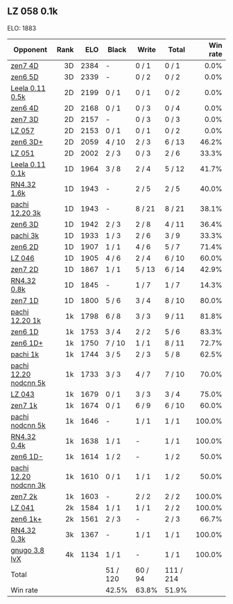 ## LZ 058 0.1k ##

ELO: 1883

Opponent | Rank | ELO | Black | Write | Total | Win rate
---------|-----:|----:|-------|-------|-------|-------:
[zen7 4D](zen7%204D.md) | 3D | 2384 | - | 0 / 1 | 0 / 1 | 0.0%
[zen6 5D](zen6%205D.md) | 3D | 2339 | - | 0 / 2 | 0 / 2 | 0.0%
[Leela 0.11 0.5k](Leela%200.11%200.5k.md) | 2D | 2199 | 0 / 1 | 0 / 1 | 0 / 2 | 0.0%
[zen6 4D](zen6%204D.md) | 2D | 2168 | 0 / 1 | 0 / 3 | 0 / 4 | 0.0%
[zen7 3D](zen7%203D.md) | 2D | 2157 | - | 0 / 3 | 0 / 3 | 0.0%
[LZ 057](LZ%20057.md) | 2D | 2153 | 0 / 1 | 0 / 1 | 0 / 2 | 0.0%
[zen6 3D+](zen6%203D+.md) | 2D | 2059 | 4 / 10 | 2 / 3 | 6 / 13 | 46.2%
[LZ 051](LZ%20051.md) | 2D | 2002 | 2 / 3 | 0 / 3 | 2 / 6 | 33.3%
[Leela 0.11 0.1k](Leela%200.11%200.1k.md) | 1D | 1964 | 3 / 8 | 2 / 4 | 5 / 12 | 41.7%
[RN4.32 1.6k](RN4.32%201.6k.md) | 1D | 1943 | - | 2 / 5 | 2 / 5 | 40.0%
[pachi 12.20 3k](pachi%2012.20%203k.md) | 1D | 1943 | - | 8 / 21 | 8 / 21 | 38.1%
[zen6 3D](zen6%203D.md) | 1D | 1942 | 2 / 3 | 2 / 8 | 4 / 11 | 36.4%
[pachi 3k](pachi%203k.md) | 1D | 1933 | 1 / 3 | 2 / 6 | 3 / 9 | 33.3%
[zen6 2D](zen6%202D.md) | 1D | 1907 | 1 / 1 | 4 / 6 | 5 / 7 | 71.4%
[LZ 046](LZ%20046.md) | 1D | 1905 | 4 / 6 | 2 / 4 | 6 / 10 | 60.0%
[zen7 2D](zen7%202D.md) | 1D | 1867 | 1 / 1 | 5 / 13 | 6 / 14 | 42.9%
[RN4.32 0.8k](RN4.32%200.8k.md) | 1D | 1845 | - | 1 / 7 | 1 / 7 | 14.3%
[zen7 1D](zen7%201D.md) | 1D | 1800 | 5 / 6 | 3 / 4 | 8 / 10 | 80.0%
[pachi 12.20 1k](pachi%2012.20%201k.md) | 1k | 1798 | 6 / 8 | 3 / 3 | 9 / 11 | 81.8%
[zen6 1D](zen6%201D.md) | 1k | 1753 | 3 / 4 | 2 / 2 | 5 / 6 | 83.3%
[zen6 1D+](zen6%201D+.md) | 1k | 1750 | 7 / 10 | 1 / 1 | 8 / 11 | 72.7%
[pachi 1k](pachi%201k.md) | 1k | 1744 | 3 / 5 | 2 / 3 | 5 / 8 | 62.5%
[pachi 12.20 nodcnn 5k](pachi%2012.20%20nodcnn%205k.md) | 1k | 1733 | 3 / 3 | 4 / 7 | 7 / 10 | 70.0%
[LZ 043](LZ%20043.md) | 1k | 1679 | 0 / 1 | 3 / 3 | 3 / 4 | 75.0%
[zen7 1k](zen7%201k.md) | 1k | 1674 | 0 / 1 | 6 / 9 | 6 / 10 | 60.0%
[pachi nodcnn 5k](pachi%20nodcnn%205k.md) | 1k | 1646 | - | 1 / 1 | 1 / 1 | 100.0%
[RN4.32 0.4k](RN4.32%200.4k.md) | 1k | 1638 | 1 / 1 | - | 1 / 1 | 100.0%
[zen6 1D-](zen6%201D-.md) | 1k | 1614 | 1 / 2 | - | 1 / 2 | 50.0%
[pachi 12.20 nodcnn 3k](pachi%2012.20%20nodcnn%203k.md) | 1k | 1610 | 0 / 1 | 1 / 1 | 1 / 2 | 50.0%
[zen7 2k](zen7%202k.md) | 1k | 1603 | - | 2 / 2 | 2 / 2 | 100.0%
[LZ 041](LZ%20041.md) | 2k | 1584 | 1 / 1 | 1 / 1 | 2 / 2 | 100.0%
[zen6 1k+](zen6%201k+.md) | 2k | 1561 | 2 / 3 | - | 2 / 3 | 66.7%
[RN4.32 0.3k](RN4.32%200.3k.md) | 3k | 1367 | - | 1 / 1 | 1 / 1 | 100.0%
[gnugo 3.8 lvX](gnugo%203.8%20lvX.md) | 4k | 1134 | 1 / 1 | - | 1 / 1 | 100.0%
Total | | | 51 / 120 | 60 / 94 | 111 / 214 | 
Win rate| | | 42.5% | 63.8% | 51.9% | 
